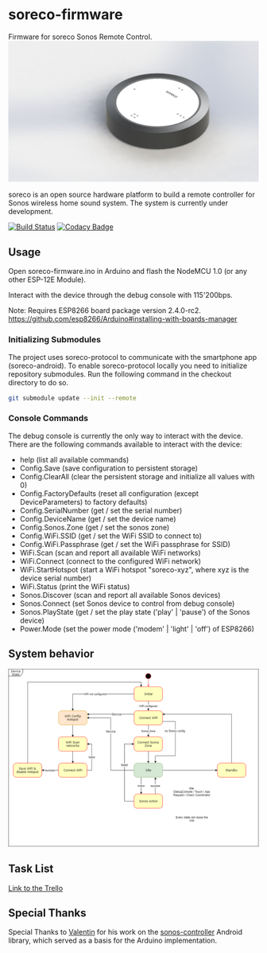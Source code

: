 # soreco-firmware
Firmware for soreco Sonos Remote Control.
![Hardware Preview](doc/soreco_hardware_preview.jpeg)

soreco is an open source hardware platform to build a remote controller for Sonos wireless home sound system.
The system is currently under development.

[![Build Status](https://travis-ci.org/soreco-project/soreco-firmware.svg?branch=develop)](https://travis-ci.org/soreco-project/soreco-firmware) 
[![Codacy Badge](https://api.codacy.com/project/badge/Grade/65e64e47425b49ffbc05d3c85264677e)](https://www.codacy.com/app/mguntli/soreco-firmware?utm_source=github.com&amp;utm_medium=referral&amp;utm_content=soreco-project/soreco-firmware&amp;utm_campaign=Badge_Grade)

## Usage
Open soreco-firmware.ino in Arduino and flash the NodeMCU 1.0 (or any other ESP-12E Module). 

Interact with the device through the debug console with 115'200bps.

Note: Requires ESP8266 board package version 2.4.0-rc2.
https://github.com/esp8266/Arduino#installing-with-boards-manager

### Initializing Submodules
The project uses soreco-protocol to communicate with the smartphone app (soreco-android).
To enable soreco-protocol locally you need to initialize repository submodules.
Run the following command in the checkout directory to do so.
 
```bash
git submodule update --init --remote
```

### Console Commands
The debug console is currently the only way to interact with the device. There are the following commands available to interact with the device:
* help (list all available commands)
* Config.Save (save configuration to persistent storage)
* Config.ClearAll (clear the persistent storage and initialize all values with 0)
* Config.FactoryDefaults (reset all configuration (except DeviceParameters) to factory defaults)
* Config.SerialNumber (get / set the serial number)
* Config.DeviceName (get / set the device name)
* Config.Sonos.Zone (get / set the sonos zone)
* Config.WiFi.SSID (get / set the WiFi SSID to connect to)
* Config.WiFi.Passphrase (get / set the WiFi passphrase for SSID)
* WiFi.Scan (scan and report all available WiFi networks)
* WiFi.Connect (connect to the configured WiFi network)
* WiFi.StartHotspot (start a WiFi hotspot "soreco-xyz", where xyz is the device serial number)
* WiFi.Status (print the WiFi status)
* Sonos.Discover (scan and report all available Sonos devices)
* Sonos.Connect (set Sonos device to control from debug console)
* Sonos.PlayState (get / set the play state ('play' | 'pause') of the Sonos device)
* Power.Mode (set the power mode ('modem' | 'light' | 'off') of ESP8266)

## System behavior
![Device State Machine](doc/Device%20State%20Machine.png)

## Task List
[Link to the Trello](https://trello.com/b/eYdj9IFY/firmware)

## Special Thanks
Special Thanks to [Valentin](https://github.com/vmichalak) for his work on the [sonos-controller](https://github.com/vmichalak/sonos-controller) Android library, which served as a basis for the Arduino implementation.
